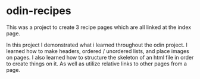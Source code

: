# odin-recipes
This was a project to create 3 recipe pages which are all linked at the index page.

In this project I demonstrated what i learned throughout the odin project.
I learned how to make headers, ordered / unordered lists, and place images on pages.
I also learned how to structure the skeleton of an html file in order to create things on it.
As well as utilize relative links to other pages from a page.